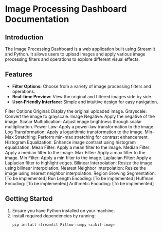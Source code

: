# Image Processing Dashboard Documentation

## Introduction
The Image Processing Dashboard is a web application built using Streamlit and Python. It allows users to upload images and apply various image processing filters and operations to explore different visual effects.

## Features
- **Filter Options:** Choose from a variety of image processing filters and operations.
- **Real-time Preview:** View the original and filtered images side by side.
- **User-Friendly Interface:** Simple and intuitive design for easy navigation.

Filter Options
    Original: Display the original uploaded image.
    Grayscale: Convert the image to grayscale.
    Image Negative: Apply the negative of the image.
    Scalar Multiplication: Adjust image brightness through scalar multiplication.
    Power Law: Apply a power-law transformation to the image.
    Log Transformation: Apply a logarithmic transformation to the image.
    Min-Max Stretching: Perform min-max stretching for contrast enhancement.
    Histogram Equalization: Enhance image contrast using histogram equalization.
    Mean Filter: Apply a mean filter to the image.
    Median Filter: Apply a median filter to the image.
    Max Filter: Apply a max filter to the image.
    Min Filter: Apply a min filter to the image.
    Laplacian Filter: Apply a Laplacian filter to highlight edges.
    Bilinear Interpolation: Resize the image using bilinear interpolation.
    Nearest Neighbor Interpolation: Resize the image using nearest neighbor interpolation.
    Region Growing Segmentation: [To be implemented]
    Run Length Encoding: [To be implemented]
    Huffman Encoding: [To be implemented]
    Arithmetic Encoding: [To be implemented]


## Getting Started
1. Ensure you have Python installed on your machine.
2. Install required dependencies by running:
   ```bash
   pip install streamlit Pillow numpy scikit-image
